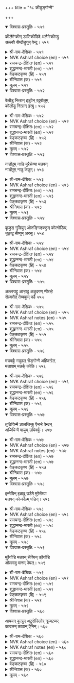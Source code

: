 +++
title = "१८ कॊडुङ्गोन्मै"

+++


<details open><summary>विश्वास-प्रस्तुतिः - ५५१</summary>

कॊलैमेऱ्कॊण् डारिऱ्कॊडिदे अलैमेऱ्कॊण्डु  
अल्लवै सॆय्दॊऴुगुम् वेन्दु।       ५५१
</details>

<details><summary>श्री-राम-देशिकः - ५५१</summary>

जनहिंसापरो राजा न्यायातीतपदानुगाः ।  
निर्घुणाद् घातकाच्चापि भुवि क्रूरतमो मतः ॥ ५५१॥
</details>

<details><summary>NVK Ashraf choice (en) - ५५१</summary>

०५५१
More malicious than a murderer is the king
Who rules with injustice and oppression.*
(Satguru Subramuniyaswami)
</details>

<details><summary>रामचन्द्र-दीक्षितः (en) - ५५१</summary>

551\. kolai mēṟkoṇṭāriṉ koṭitē-alai mēṟkoṇṭu  
allavai ceytu oḻukum vēntu.

551\. The unrighteous king who oppresses his subjects is more cruel than the one who leads the life of a murderer.  
</details>

<details><summary>शुद्धानन्द-भारती (en) - ५५१</summary>

1\. கொலைமேற்கொண் டாரிற் கொடிதே அலைமேற்கொண்டு  
அல்லவை செய்துஒழுகும் வேந்து.  
The unjust tyrant oppressor  
Is worse than cruel murderer.        551  
</details>

<details><summary>वेङ्कटकृष्ण (हि) - ५५१</summary>

551
हत्यारे से भी अधिक, वह राजा है क्रूर ।  
जो जन को हैरान कर, करे पाप भरपूर ॥
</details>

<details><summary>श्रीनिवास (क) - ५५१</summary>

551. प्रजॆगळन्नु हिंसिसि दमन माडुत्त, धर्मवल्लद कार्यगळल्लि तॊडगिद अरसनु कॊलॆगारनिगिन्त कीळॆनिसिकॊळ्ळुत्तानॆ.

</details>

<details><summary>मूलम् - ५५१</summary>

कॊलैमेऱ्कॊण् डारिऱ्कॊडिदे अलैमेऱ्कॊण्डु  
अल्लवै सॆय्दॊऴुगुम् वेन्दु।       ५५१
</details>

<details open><summary>विश्वास-प्रस्तुतिः - ५५२</summary>

वेलॊडु निऩ्ऱान् इडुवॆन् ऱदुबोलुम्  
कोलॊडु निऩ्ऱान् इरवु।       ५५२
</details>

<details><summary>श्री-राम-देशिकः - ५५२</summary>

नीत्या पालयता राज्ञा प्रजाभ्यो वित्तयाचनम् ।  
चोरेण शूलिना पान्थात् वित्तचौर्यसमं मतम् ॥ ५५२॥
</details>

<details><summary>NVK Ashraf choice (en) - ५५२</summary>

०५५२
A tyrant taxing his subjects
Is like an armed dacoit extorting money. *
(K. Kannan)
</details>

<details><summary>रामचन्द्र-दीक्षितः (en) - ५५२</summary>

552\. vēloṭu niṉṟāṉ, ‘iṭu’ eṉṟatu pōlum-  
kōloṭu niṉṟāṉ iravu.

552\. The wielder of the sceptre asking for gifts, is like the spearman asking the way-farer ‘give.’  
</details>

<details><summary>शुद्धानन्द-भारती (en) - ५५२</summary>

2\. வேலொடு நின்றான் இடுஎன் றதுபோலும்  
கோலொடு நின்றான் இரவு.  
Sceptered tyrant exacting gold  
Is "give" of lanced robber bold.        552  
</details>

<details><summary>वेङ्कटकृष्ण (हि) - ५५२</summary>

552
भाला ले कर हो खड़े, डाकू की ज्यों माँग ।  
राजदण्डयुत की रही, त्यों भिक्षा की माँग ॥
</details>

<details><summary>श्रीनिवास (क) - ५५२</summary>

552. आडळित दण्डवन्नॆत्ति प्रजॆगळन्नु हण केळुव अरसनु, हादियल्लि आयुध तोरिसि पथिकरिन्द हण सुलियुव दरोडॆगळ्ळनन्नु होलुत्तानॆ.

</details>

<details><summary>मूलम् - ५५२</summary>

वेलॊडु निऩ्ऱान् इडुवॆन् ऱदुबोलुम्  
कोलॊडु निऩ्ऱान् इरवु।       ५५२
</details>

<details open><summary>विश्वास-प्रस्तुतिः - ५५३</summary>

नाडॊऱुम् नाडि मुऱैसॆय्या मन्नवन्  
नाडॊऱुम् नाडु कॆडुम्।       ५५३
</details>

<details><summary>श्री-राम-देशिकः - ५५३</summary>

देशे दिने दिने जाताननर्थान् विमृशन् नृपः ।  
परिहारमकुर्वाणः क्षीणराज्यः क्रमाद्भवेत् ॥ ५५३॥
</details>

<details><summary>NVK Ashraf choice (en) - ५५३</summary>

०५५३
A king who fails in his day today affairs
Loses his kingdom day by day.
(K. Kannan)
</details>

<details><summary>रामचन्द्र-दीक्षितः (en) - ५५३</summary>

553\. nāḷtoṟum nāṭi, muṟaiceyyā maṉṉavaṉ  
nāḷtoṟum nāṭu keṭum.

553\. That country will perish any day whose monarch does not administer justice day by day.  
</details>

<details><summary>शुद्धानन्द-भारती (en) - ५५३</summary>

3\. நாடொறும் நாடி முறைசெய்யா மன்னவன்  
நாடொறும் நாடு கெடும்.  
Spy wrongs daily and do justice  
Or day by day the realm decays.        553  
</details>

<details><summary>वेङ्कटकृष्ण (हि) - ५५३</summary>

553
दिन दिन नीति विचार कर, नृप न करे यदि राज ।  
ह्रासोन्मुख होता रहे, दिन दिन उसका राज ॥
</details>

<details><summary>श्रीनिवास (क) - ५५३</summary>

553. प्रतिनित्यवू तन्न आडळितदल्लिरुव ऒळितुकॆडुकुगळन्नु विचारमाडि, धर्मदिन्द नडॆदुकॊळ्ळद अरसनु दिनदिनवू तन्न नाडन्नु अवनतिगॆ तरुवनु.

</details>

<details><summary>मूलम् - ५५३</summary>

नाडॊऱुम् नाडि मुऱैसॆय्या मन्नवन्  
नाडॊऱुम् नाडु कॆडुम्।       ५५३
</details>

<details open><summary>विश्वास-प्रस्तुतिः - ५५४</summary>

कूऴुङ् गुडियुम् ऒरुङ्गिऴक्कुम् कोल्गोडिच्  
चूऴादु सॆय्युम् अरसु।       ५५४
</details>

<details><summary>श्री-राम-देशिकः - ५५४</summary>

भाव्यनर्थमनालोच्य न्याय्यमार्गविरोधतः ।  
भूपस्य रक्षतो वित्तं नश्येत् तेन प्रजा अपि ॥ ५५४॥
</details>

<details><summary>NVK Ashraf choice (en) - ५५४</summary>

०५५४
A thoughtless king who abuses his scepter
Will lose at once his wealth and subjects.
(P.S. Sundaram), ( Shuddhananda Bharatiar)
</details>

<details><summary>रामचन्द्र-दीक्षितः (en) - ५५४</summary>

554\. kūḻum kuṭiyum oruṅku iḻakkum-kōl kōṭi,  
cūḻātu, ceyyum aracu.

554\. That king who allows his sceptre to bend indiscriminately will lose his wealth together with his subjects.  
</details>

<details><summary>शुद्धानन्द-भारती (en) - ५५४</summary>

4\. கூழும் குடியும் ஒருங்கிழக்கும் கோல்கோடிச்  
சூழாது செய்யும் அரசு.  
The king shall wealth and subjects lose  
If his sceptre he dares abuse.        554  
</details>

<details><summary>वेङ्कटकृष्ण (हि) - ५५४</summary>

554
नीतिहीन शासन करे, बिन सोचे नरनाथ ।  
तो वह प्रजा व वित्त को, खो बैठे इक साथ ॥
</details>

<details><summary>श्रीनिवास (क) - ५५४</summary>

554. दुराडळितगारनागि, विचारमाडदॆ दुडुकुव अरसनु, तन्न सम्पत्तन्नु प्रजॆगळन्नू ऒट्टागि कळॆदुकॊळ्ळुवनु.

</details>

<details><summary>मूलम् - ५५४</summary>

कूऴुङ् गुडियुम् ऒरुङ्गिऴक्कुम् कोल्गोडिच्  
चूऴादु सॆय्युम् अरसु।       ५५४
</details>

<details open><summary>विश्वास-प्रस्तुतिः - ५५५</summary>

अल्लऱ्पट्टु आऱ्ऱादु अऴुदगण् णीरऩ्ऱे  
सॆल्वत्तैत् तेय्क्कुम् पडै       ५५५
</details>

<details><summary>श्री-राम-देशिकः - ५५५</summary>

अधर्मपालनोद्भूतक्लेशभाजां नुणां भुवि ।  
अश्रुपातः श्रियं राज्ञो नाशयेदायुधात्मना ॥ ५५५॥
</details>

<details><summary>NVK Ashraf choice (en) - ५५५</summary>

०५५५
It is the tears of those groaning under oppression
That wear out the prosperity of the king.
(V.V.S. Aiyar)
</details>

<details><summary>NVK Ashraf notes (en) - ५५५</summary>

५५५. The couplet is sometimes shown ending with a question mark. The phrase is "कण्णीरऩ्ऱे" and not "कण्णीरऩ्ऱो". A good abridgment of the verse is given by (K. Krishnaswamy & Vijaya Ramkumar): "The tears resulting from suffering caused by the king will be the cause of his undoing"
</details>

<details><summary>रामचन्द्र-दीक्षितः (en) - ५५५</summary>

555\. allaṟpaṭṭu, āṟṟātu, aḻuta kaṇṇīr aṉṟē-  
celvattait tēykkum paṭai.

555\. Are not the tears, shed as a result of oppression, the weapons which destroy the prosperity of the monarch?  
</details>

<details><summary>शुद्धानन्द-भारती (en) - ५५५</summary>

5\. அல்லற்பட்டு ஆற்றாது அழுதகண் ணீரன்றே  
செல்வத்தைத் தேய்க்கும் படை.  
Groaning tears caused by tyrant's sway  
File the royal wealth away.        555  
</details>

<details><summary>वेङ्कटकृष्ण (हि) - ५५५</summary>

555
उतपीड़ित जन रो पड़े, जब वेदना अपार ।  
श्री का नाशक शास्त्र है, क्या न नेत्र-जल-धार ॥
</details>

<details><summary>श्रीनिवास (क) - ५५५</summary>

555. सङ्कटक्कॊळगागि सहिसलारदॆ अळुव (प्रजॆगळ) कण्णीरल्लवॆ (नीति पालिसद अरसन) सिरियन्नु कत्तरिसि नाशपडिसुव गरगस.

</details>

<details><summary>मूलम् - ५५५</summary>

अल्लऱ्पट्टु आऱ्ऱादु अऴुदगण् णीरऩ्ऱे  
सॆल्वत्तैत् तेय्क्कुम् पडै       ५५५
</details>

<details open><summary>विश्वास-प्रस्तुतिः - ५५६</summary>

मन्नर्क्कु मन्नुदल् सॆङ्गोन्मै अह्दिऩ्ऱेल्  
मन्नावाम् मन्नर्क् कॊळि।       ५५६
</details>

<details><summary>श्री-राम-देशिकः - ५५६</summary>

विन्दते सुस्थिरां कीर्ति भूपो धर्मेण पालयन् ।  
अनीत्या पालयन् राजा नष्टकीर्तिर्भविष्यति ॥ ५५६॥
</details>

<details><summary>NVK Ashraf choice (en) - ५५६</summary>

०५५६
Just rule stabilizes a king.
Lacking it his glory fades.
(P.S. Sundaram)
</details>

<details><summary>रामचन्द्र-दीक्षितः (en) - ५५६</summary>

556\. maṉṉarkku maṉṉutal ceṅkōṉmai; aḵtu iṉṟēl,  
maṉṉāvām, maṉṉarkku oḷi.

556\. Good Government makes one’s rule enduring. Where it is not found, his lustre will not last long?  
</details>

<details><summary>शुद्धानन्द-भारती (en) - ५५६</summary>

6\. மன்னர்க்கு மன்னுதல் செங்கோன்மை அஃதின்றேல்  
மன்னாவாம் மன்னர்க் கொளி.  
Glory endures by sceptre right  
Without it wanes the royal light.        556  
</details>

<details><summary>वेङ्कटकृष्ण (हि) - ५५६</summary>

556
नीतिपूर्ण शासन रखे, नृप का वश चिरकाल ।  
नीति न हो तो, भूप का, यश न रहे सब काल ॥
</details>

<details><summary>श्रीनिवास (क) - ५५६</summary>

556. अरसरिगॆ मन्नणॆ दॊरॆयलु न्यायवाद आळ्विकॆये कारणवागुवुदु; अदिल्लवादरॆ अरसरिगॆ कीर्तिनॆलॆ इल्लवागि होगुवुदु.

</details>

<details><summary>मूलम् - ५५६</summary>

मन्नर्क्कु मन्नुदल् सॆङ्गोन्मै अह्दिऩ्ऱेल्  
मन्नावाम् मन्नर्क् कॊळि।       ५५६
</details>

<details open><summary>विश्वास-प्रस्तुतिः - ५५७</summary>

तुळियिन्मै ञालत्तिऱ्कु ऎऱ्ऱऱ्ऱे वेन्दन्  
अळियिन्मै वाऴुम् उयिर्क्कु।       ५५७
</details>

<details><summary>श्री-राम-देशिकः - ५५७</summary>

दयाधून्यमहीपालपाल्यमाननृणां स्थितम् ।  
वृष्टिहीनप्रदेशस्थजनास्थितिसमां विदुः ॥ ५५७॥
</details>

<details><summary>NVK Ashraf choice (en) - ५५७</summary>

०५५७
How fares the earth without rain?
So fares life under a ruthless king.
(P.S. Sundaram)
</details>

<details><summary>NVK Ashraf notes (en) - ५५७</summary>

५५७. Relationship between King and Rain has been emphasized by Valluvar in at least three places in Kural. In the very next verse ५५९ Valluvar says “If a king acts contrary to justice, monsoons fail and clouds shed no rain”. Only in the previous chapter on "Just Government" had he stated that "The king who rules according to the law never lacks rain and corn".
</details>

<details><summary>रामचन्द्र-दीक्षितः (en) - ५५७</summary>

557\. tuḷi iṉmai ñālattiṟku eṟṟu? aṟṟē, vēntaṉ  
aḷi iṉmai vāḻum uyirkku.

557\. The people who live under a graceless king suffer like the earth unvisited by drops of rain.  
</details>

<details><summary>शुद्धानन्द-भारती (en) - ५५७</summary>

7\. துளியின்மை ஞாலத்திற்கு எற்றற்றே வேந்தன்  
அளியின்மை வாழும் உயிர்க்கு.  
Dry like the earth without rainfall  
Is graceless king to creatures all.        557  
</details>

<details><summary>वेङ्कटकृष्ण (हि) - ५५७</summary>

557
अनावृष्टि से दुःख जो, पाती भूमि अतीव ।  
दयावृष्टि बिन भूप की, पाते हैं सब जिव ॥
</details>

<details><summary>श्रीनिवास (क) - ५५७</summary>

557. मळॆ हनि इल्लवादरॆ लोकवु हानिगॊळगागुवन्तॆ अरसन करुणॆ इल्लदॆ नाडिन प्रजॆगळू कष्टपडुत्तारॆ.

</details>

<details><summary>मूलम् - ५५७</summary>

तुळियिन्मै ञालत्तिऱ्कु ऎऱ्ऱऱ्ऱे वेन्दन्  
अळियिन्मै वाऴुम् उयिर्क्कु।       ५५७
</details>

<details open><summary>विश्वास-प्रस्तुतिः - ५५८</summary>

इन्मैयिन् इन्नादु उडैमै मुऱैसॆय्या  
मन्नवन् कोऱ्कीऴ्प् पडिन्।       ५५८
</details>

<details><summary>श्री-राम-देशिकः - ५५८</summary>

धर्ममार्गं समुल्लङ्घ्य रक्षतः पृथिवीपतेः ।  
देशे सतां तु दारिद्र्यात् सम्पत्क्लेशाय कल्पते ॥ ५५८॥
</details>

<details><summary>NVK Ashraf choice (en) - ५५८</summary>

०५५८
Possessions are worse than poverty
Under the scepter of an unjust king.
(N.V.K. Ashraf), (P.S. Sundaram)
</details>

<details><summary>रामचन्द्र-दीक्षितः (en) - ५५८</summary>

558\. iṉmaiyiṉ iṉṉātu, uṭaimai-muṟai ceyyā  
maṉṉavaṉ kōṟkīḻp paṭiṉ.

558\. Where people possess a king, who does not enforce justice, wealth does not confer more happiness than poverty.  
</details>

<details><summary>शुद्धानन्द-भारती (en) - ५५८</summary>

8\. இன்மையின் இன்னாது உடைமை முறைசெய்யா  
மன்னவன் கோற்கீழ்ப் படின்.  
To have is worse than having not  
If ruler is unjust despot.        558  
</details>

<details><summary>वेङ्कटकृष्ण (हि) - ५५८</summary>

558
अति दुःखद है सधनता, रहने से धनहीन ।  
यदि अन्यायी राज के, रहना पड़े अधीन ॥
</details>

<details><summary>श्रीनिवास (क) - ५५८</summary>

558. नीतिधर्मगळन्नु पालिसदिरुव अरसन, राजदण्डद कॆळगॆ आश्रय पडॆदरॆ, सिरिवन्तिकॆगिन्त बडतनवे मेलु ऎनिसिकॊळ्ळुत्तदॆ.

</details>

<details><summary>मूलम् - ५५८</summary>

इन्मैयिन् इन्नादु उडैमै मुऱैसॆय्या  
मन्नवन् कोऱ्कीऴ्प् पडिन्।       ५५८
</details>

<details open><summary>विश्वास-प्रस्तुतिः - ५५९</summary>

मुऱैगोडि मन्नवन् सॆय्यिन् उऱैगोडि  
ऒल्लादु वानम् पॆयल्।       ५५९
</details>

<details><summary>श्री-राम-देशिकः - ५५९</summary>

पयोधरा न वर्षन्ति काले वृष्टिश्च निष्फला ।  
धर्म्य पन्थानमुल्लङ्घ्य नृपे शासति मेदिनीम् ॥ ५५९॥
</details>

<details><summary>NVK Ashraf choice (en) - ५५९</summary>

०५५९
If a king acts contrary to justice,
Monsoons fail and clouds shed no rain.
(W.H. Drew and J. Lazarus), (N.V.K. Ashraf)
</details>

<details><summary>रामचन्द्र-दीक्षितः (en) - ५५९</summary>

559\. muṟai kōṭi maṉṉavaṉ ceyyiṉ, uṟai kōṭi  
ollātu, vāṉam peyal.

559\. Were the king to rule unjustly, the Heavens would withhold rains?  
</details>

<details><summary>शुद्धानन्द-भारती (en) - ५५९</summary>

9\. முறைகோடி மன்னவன் செய்யின் உறைகோடி  
ஒல்லாது வானம் பெயல்.  
The sky withdraws season's shower  
If the king misuses his power.        559  
</details>

<details><summary>वेङ्कटकृष्ण (हि) - ५५९</summary>

559
यदि राजा शासन करे, राजधर्म से चूक ।  
पानी बरसेगा नहीं, ऋतु में बादल चूक ॥
</details>

<details><summary>श्रीनिवास (क) - ५५९</summary>

559. अरसनादवनु नीतिधर्म उल्लङ्घिसि आळ्विकॆ नडॆसिदरॆ, आ नाडिनल्लि मळॆगाल तप्पि, मोडगळु (चदुरि) मळॆ सुरियलु निराकरिसुत्तदॆ.

</details>

<details><summary>मूलम् - ५५९</summary>

मुऱैगोडि मन्नवन् सॆय्यिन् उऱैगोडि  
ऒल्लादु वानम् पॆयल्।       ५५९
</details>

<details open><summary>विश्वास-प्रस्तुतिः - ५६०</summary>

आबयन् कुऩ्ऱुम् अऱुदॊऴिलोर् नूल्मऱप्पर्  
कावलन् कावान् ऎनिन्।       ५६०
</details>

<details><summary>श्री-राम-देशिकः - ५६०</summary>

अरक्षति भुवं भूपे पथा न्यायानुरोधिना ।  
विप्राः क्षुतिं विस्मरेयुः न दद्युः पशवः पयः ॥ ५६०॥
</details>

<details><summary>NVK Ashraf choice (en) - ५६०</summary>

०५६०
Cows yield less and priests forget their hymns
If the protector fails to protect. *
(P.S. Sundaram)
</details>

<details><summary>NVK Ashraf notes (en) - ५६०</summary>

५६०. "अऱुदॊऴिलोर्" here has been taken to mean priests. "Brahmins are they who perform the six duties" says Tirumandiram [२२४]. While commenting on this mantra, translator B. Natarajan mentions that the six duties of a Brahmin are: To learn, to instruct, to give alms, to receive gifts, to perform sacrifice and to persuade other to perform sacrifices. 
</details>

<details><summary>रामचन्द्र-दीक्षितः (en) - ५६०</summary>

560\. ā payaṉ kuṉṟum; aṟutoḻilōr nūl maṟappar;-  
kāvalaṉ kāvāṉ eṉiṉ.

560\. If the protecting monarch fails in his duties, the yield of cows will diminish and Brahmans with their six duties will forget their Vedas.  
</details>

<details><summary>शुद्धानन्द-भारती (en) - ५६०</summary>

10\. ஆபயன் குன்றும் அறுதொழிலோர் நூல்மறப்பர்  
காவலன் காவான் எனின்.  
The *six-functioned forget their lore  
Cows give less if kings guard no more.         560  
</details>

<details><summary>वेङ्कटकृष्ण (हि) - ५६०</summary>

560
षटकर्मी को स्मृति नहीं, दूध न देगी गाय ।  
यदि जन-रक्षक भूप से, रक्षा की नहिं जाय ॥
</details>

<details><summary>श्रीनिवास (क) - ५६०</summary>

560. कायुव अरसनु रक्षिसदिद्दरॆ, अवु हालु करॆयुवुदिल्ल; ब्राह्मणरू धर्मग्रन्थगळन्नु मरॆयुत्तारॆ.
</details>

<details><summary>मूलम् - ५६०</summary>

आबयन् कुऩ्ऱुम् अऱुदॊऴिलोर् नूल्मऱप्पर्  
कावलन् कावान् ऎनिन्।       ५६०
</details>
